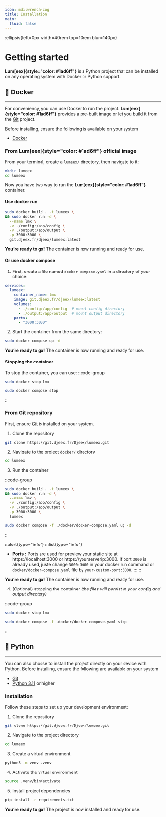 ```yaml
---
icon: mdi:wrench-cog
title: Installation
main:
  fluid: false
---
```

:ellipsis{left=0px width=40rem top=10rem blur=140px}
# Getting started

**Lum[eex]{style="color: #1ad6ff"}** is a Python project that can be installed on any operating system with Docker or Python support.

## 🐳 Docker
---
For conveniency, you can use Docker to run the project. **Lum[eex]{style="color: #1ad6ff"}** provides a pre-built image or let you build it from the [Git](https://git.djeex.fr/Djeex/lumeex.git) project.

Before installing, ensure the following is available on your system

- [Docker](https://docs.docker.com/get-started/get-docker/)

### From **Lum[eex]{style="color: #1ad6ff"}** official image

From your terminal, create a `lumeex/` directory, then navigate to it:
```sh
mkdir lumeex
cd lumeex
```

Now you have two way to run the **Lum[eex]{style="color: #1ad6ff"}** container.

#### Use docker run

```sh [Docker run]
sudo docker build . -t lumeex \
&& sudo docker run -d \
  --name lmx \
  -v ./config:/app/config \
  -v ./output:/app/output \
  -p 3000:3000 \
  git.djeex.fr/djeex/lumeex:latest
```

__You’re ready to go!__ The container is now running and ready for use.

#### Or use docker compose

1. First, create a file named `docker-compose.yaml` in a directory of your choice:
```yaml
services:
  lumeex:
    container_name: lmx
    image: git.djeex.fr/djeex/lumeex:latest
    volumes:
      - ./config:/app/config  # mount config directory
      - ./output:/app/output  # mount output directory
    ports:
      - "3000:3000"
```
2. Start the container from the same directory:
```sh
sudo docker compose up -d
```

__You’re ready to go!__ The container is now running and ready for use.

#### Stopping the container

To stop the container, you can use:
::code-group
```sh [Docker run]
sudo docker stop lmx
```
```sh [Docker compose]
sudo docker compose stop
```
::

### From Git repository
First, ensure [Git](https://git-scm.com/downloads) is installed on your system.

1. Clone the repository
```sh
git clone https://git.djeex.fr/Djeex/lumeex.git
```

2. Navigate to the project `docker/` directory
```sh
cd lumeex
```

3. Run the container

::code-group
```sh [Docker run]
sudo docker build . -t lumeex \
&& sudo docker run -d \
  --name lmx \
  -v ./config:/app/config \
  -v ./output:/app/output \
  -p 3000:3000 \
  lumeex
```
```sh [Docker compose]
sudo docker compose -f ./docker/docker-compose.yaml up -d
```
::

::alert{type="info"}
:::list{type="info"}
- __Ports :__ Ports are used for preview your static site at https://localhost:3000 or https://yourserverip:3000. If port `3000` is already used, juste change `3000:3000` in your docker run command or `docker/docker-compose.yaml` file by `your-custom-port:3000`.
:::
::

__You’re ready to go!__ The container is now running and ready for use.

4. (Optional) stopping the container _(the files will persist in your config and output directory)_

::code-group
```sh [Docker run]
sudo docker stop lmx
```
```sh [Docker compose]
sudo docker compose -f .docker/docker-compose.yaml stop
```
::


## 🐍 Python
---

You can also choose to install the project directly on your device with Python. Before installing, ensure the following are available on your system

- [Git](https://git-scm.com/downloads)
- [Python 3.11](https://www.python.org/) or higher  

### Installation
Follow these steps to set up your development environment:

1. Clone the repository
```sh
git clone https://git.djeex.fr/Djeex/lumeex.git
```

2. Navigate to the project directory
```sh
cd lumeex
```

3. Create a virtual environment
```sh
python3 -m venv .venv
```

4. Activate the virtual environment
```sh
source .venv/bin/activate
```

5. Install project dependencies
```sh
pip install -r requirements.txt
```

__You’re ready to go!__ The project is now installed and ready for use.